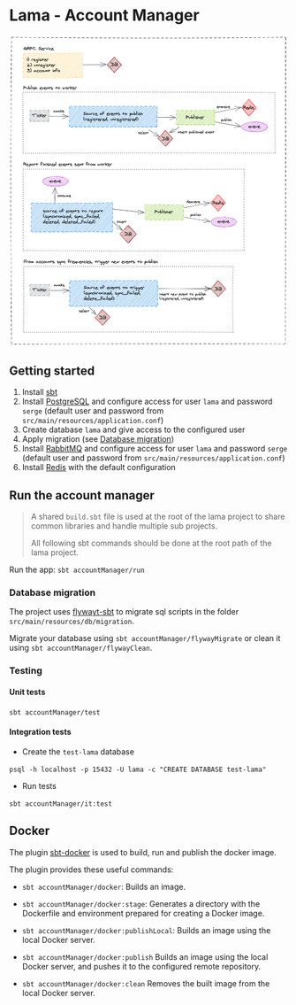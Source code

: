 # Lama - Account Manager

![](../excalidraw/account-manager.png)

## Getting started
1. Install [sbt][sbt]
2. Install [PostgreSQL][postgresql] and configure access for user `lama` and password `serge` (default user and password from `src/main/resources/application.conf`)
3. Create database `lama` and give access to the configured user
4. Apply migration (see [Database migration][database-migration])
5. Install [RabbitMQ][rabbitmq] and configure access for user `lama` and password `serge` (default user and password from `src/main/resources/application.conf`)
6. Install [Redis][redis] with the default configuration

## Run the account manager

> A shared `build.sbt` file is used at the root of the lama project to share common libraries and handle multiple sub projects.
>
>All following sbt commands should be done at the root path of the lama project.

Run the app: `sbt accountManager/run`

### Database migration

The project uses [flywayt-sbt][flywayt-sbt] to migrate sql scripts in the folder `src/main/resources/db/migration`.

Migrate your database using `sbt accountManager/flywayMigrate` or clean it using `sbt accountManager/flywayClean`.

### Testing

#### Unit tests
`sbt accountManager/test`

#### Integration tests
- Create the `test-lama` database

`psql -h localhost -p 15432 -U lama -c "CREATE DATABASE test-lama"`

- Run tests

`sbt accountManager/it:test`

## Docker

The plugin [sbt-docker][sbt-docker] is used to build, run and publish the docker image.

The plugin provides these useful commands:

- `sbt accountManager/docker`:
Builds an image.

- `sbt accountManager/docker:stage`:
Generates a directory with the Dockerfile and environment prepared for creating a Docker image.

- `sbt accountManager/docker:publishLocal`:
Builds an image using the local Docker server.

- `sbt accountManager/docker:publish`
Builds an image using the local Docker server, and pushes it to the configured remote repository.

- `sbt accountManager/docker:clean`
Removes the built image from the local Docker server.


[sbt]: http://www.scala-sbt.org/1.x/docs/Setup.html
[postgresql]: https://www.postgresql.org/download/
[flywayt-sbt]: https://github.com/flyway/flyway-sbt
[rabbitmq]: https://www.rabbitmq.com/download.html
[redis]: https://redis.io/download
[sbt-docker]: https://github.com/marcuslonnberg/sbt-docker
[database-migration]: #database-migration
